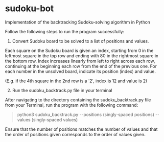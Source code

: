 # sudoku-bot
Implementation of the backtracking Sudoku-solving algorithm in Python

Follow the following steps to run the program successfully:

1. Convert Sudoku board to be solved to a list of positions and values.

Each square on the Sudoku board is given an index, starting from 0 in the leftmost square in the top row and ending with 80 in the rightmost square in the bottom row. Index increases linearly from left to right across each row, continuing at the beginning each row from the end of the previous one. For each number in the unsolved board, indicate its position (index) and value. 

(E.g. if the 4th square in the 2nd row is a '2', index is 12 and value is 2)

2. Run the sudoku_backtrack.py file in your terminal

After navigating to the directory containing the sudoku_backtrack.py file from your Terminal, run the program with the following command:

> python3 sudoku_backtrack.py --positions (singly-spaced positions) --values (singly-spaced values)

Ensure that the number of positions matches the number of values and that the order of positions given corresponds to the order of values given.
